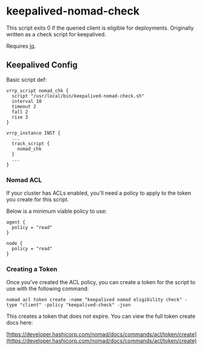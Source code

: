 # keepalived-nomad-check

This script exits 0 if the queried client is eligible for deployments. Originally written as a check script for keepalived.

Requires [jq](https://github.com/jqlang/jq).

## Keepalived Config

Basic script def:

```
vrrp_script nomad_chk {
  script "/usr/local/bin/keepalived-nomad-check.sh"
  interval 10
  timeout 2
  fall 2
  rise 3
}

vrrp_instance INST {
  ...
  track_script {
    nomad_chk
  }
  ...
}
```

### Nomad ACL

If your cluster has ACLs enabled, you'll need a policy to apply to the token you create for this script.

Below is a minimum viable policy to use:

```hcl
agent {
  policy = "read"
}

node {
  policy = "read"
}
```

### Creating a Token

Once you've created the ACL policy, you can create a token for the script to use with the following command:

```shell
nomad acl token create -name "keepalived nomad eligibility check" -type "client" -policy "keepalived-check" -json
```

This creates a token that does not expire.  You can view the full token create docs here:

[https://developer.hashicorp.com/nomad/docs/commands/acl/token/create](https://developer.hashicorp.com/nomad/docs/commands/acl/token/create)
